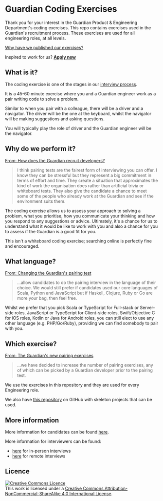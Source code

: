 # Guardian Coding Exercises

Thank you for your interest in the Guardian Product & Engineering Department's coding exercises. This repo contains exercises used in the Guardian's recruitment process. These exercises are used for all engineering roles, at all levels. 

[Why have we published our exercises?](https://www.theguardian.com/info/developer-blog/2016/jan/20/the-guardians-new-pairing-exercises)

Inspired to work for us? [**Apply now**](https://workforus.theguardian.com/index.php/careers/product-engineering/)

## What is it?
The coding exercise is one of the stages in our [interview process](https://www.theguardian.com/info/2022/feb/25/how-we-have-changed-our-application-and-hiring-processes).

It is a 45-60 minute exercise where you and a Guardian engineer work as a pair writing code to solve a problem.

Similar to when you pair with a colleague, there will be a driver and a navigator. The driver will be the one at the keyboard, whilst the navigator will be making suggestions and asking questions.

You will typically play the role of driver and the Guardian engineer will be the navigator.

## Why do we perform it?
[From: How does the Guardian recruit developers?](https://www.theguardian.com/info/developer-blog/2015/jan/20/how-does-the-guardian-recruit-developers)
> I think pairing tests are the fairest form of interviewing you can offer. I know they can be stressful but they represent a big commitment in terms of effort and time. They create a situation that approximates the kind of work the organisation does rather than artificial trivia or whiteboard tests. They also give the candidate a chance to meet some of the people who already work at the Guardian and see if the environment suits them.

The coding exercise allows us to assess your approach to solving a problem, what you prioritise, how you communicate your thinking and how you respond to any suggestions or advice. 
Ultimately, it's a chance for us to understand what it would be like to work with you and also a chance for you to assess if the Guardian is a good fit for you.

This isn't a whiteboard coding exercise; searching online is perfectly fine and encouraged.

## What language?
[From: Changing the Guardian's pairing test](https://www.theguardian.com/info/developer-blog/2014/may/28/changing-the-guardians-pairing-test)
> ...allow candidates to do the pairing interview in the language of their choice. We would still prefer if candidates used our core languages of Scala, Python and JavaScript but if Haskell, Clojure, Ruby or Go are more your bag, then feel free.

Whilst we prefer that you pick Scala or TypeScript for Full-stack or Server-side roles, JavaScript or TypeScript for Client-side roles, Swift/Objective C for iOS roles, Kotlin or Java for Android roles, you can still elect to use any other language (e.g. PHP/Go/Ruby), providing we can find somebody to pair with you.

## Which exercise?
[From: The Guardian's new pairing exercises](https://www.theguardian.com/info/developer-blog/2016/jan/20/the-guardians-new-pairing-exercises)
> ...we have decided to increase the number of pairing exercises, any of which can be picked by a Guardian developer prior to the pairing test.

We use the exercises in this repository and they are used for every Engineering role.

We also have [this repository](https://github.com/guardian/pairing-test-project) on GitHub with skeleton projects that can be used.

## More information
More information for candidates can be found [here](./CANDIDATE_INFORMATION.md).

More information for interviewers can be found:
- [here](./PROCESS_IN_PERSON.md) for in-person interviews
- [here](./PROCESS_REMOTE.md) for remote interviews

## Licence

<a rel="license" href="http://creativecommons.org/licenses/by-nc-sa/4.0/"><img alt="Creative Commons Licence" style="border-width:0" src="https://i.creativecommons.org/l/by-nc-sa/4.0/80x15.png" /></a><br />This work is licensed under a <a rel="license" href="http://creativecommons.org/licenses/by-nc-sa/4.0/">Creative Commons Attribution-NonCommercial-ShareAlike 4.0 International License</a>.
